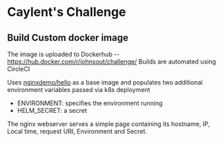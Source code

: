 # Caylent's Challenge
## Build Custom docker image 

The image is uploaded to Dockerhub -- https://hub.docker.com/r/johnsout/challenge/
Builds are automated using CircleCI

Uses [nginxdemo/hello](https://hub.docker.com/r/nginxdemos/hello/) as a base image and populates two additional environment variables passed via k8s deployment

- ENVIRONMENT: specifies the environment running
- HELM_SECRET: a secret

The nginx webserver serves a simple page containing its hostname, IP, Local time, request URI, Environment and Secret.



